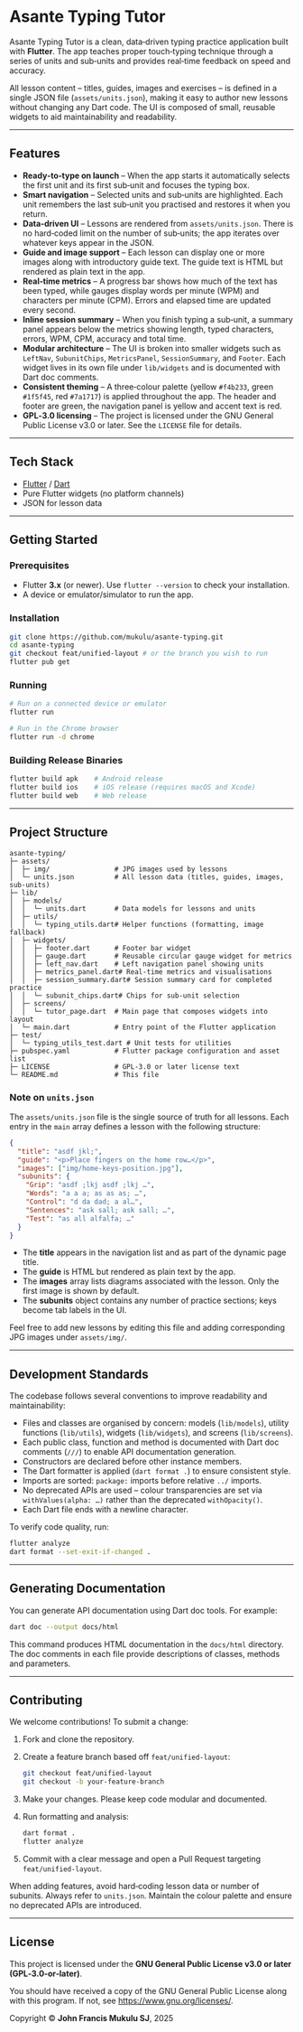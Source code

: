 # Asante Typing Tutor

Asante Typing Tutor is a clean, data‑driven typing practice application built with **Flutter**.  The app teaches proper touch‑typing technique through a series of units and sub‑units and provides real‑time feedback on speed and accuracy.

All lesson content – titles, guides, images and exercises – is defined in a single JSON file (`assets/units.json`), making it easy to author new lessons without changing any Dart code.  The UI is composed of small, reusable widgets to aid maintainability and readability.

---

## Features

* **Ready‑to‑type on launch** – When the app starts it automatically selects the first unit and its first sub‑unit and focuses the typing box.
* **Smart navigation** – Selected units and sub‑units are highlighted.  Each unit remembers the last sub‑unit you practised and restores it when you return.
* **Data‑driven UI** – Lessons are rendered from `assets/units.json`.  There is no hard‑coded limit on the number of sub‑units; the app iterates over whatever keys appear in the JSON.
* **Guide and image support** – Each lesson can display one or more images along with introductory guide text.  The guide text is HTML but rendered as plain text in the app.
* **Real‑time metrics** – A progress bar shows how much of the text has been typed, while gauges display words per minute (WPM) and characters per minute (CPM).  Errors and elapsed time are updated every second.
* **Inline session summary** – When you finish typing a sub‑unit, a summary panel appears below the metrics showing length, typed characters, errors, WPM, CPM, accuracy and total time.
* **Modular architecture** – The UI is broken into smaller widgets such as `LeftNav`, `SubunitChips`, `MetricsPanel`, `SessionSummary`, and `Footer`.  Each widget lives in its own file under `lib/widgets` and is documented with Dart doc comments.
* **Consistent theming** – A three‑colour palette (yellow `#f4b233`, green `#1f5f45`, red `#7a1717`) is applied throughout the app.  The header and footer are green, the navigation panel is yellow and accent text is red.
* **GPL‑3.0 licensing** – The project is licensed under the GNU General Public License v3.0 or later.  See the `LICENSE` file for details.

---

## Tech Stack

* [Flutter](https://flutter.dev/) / [Dart](https://dart.dev/)
* Pure Flutter widgets (no platform channels)
* JSON for lesson data

---

## Getting Started

### Prerequisites

* Flutter **3.x** (or newer).  Use `flutter --version` to check your installation.
* A device or emulator/simulator to run the app.

### Installation

```bash
git clone https://github.com/mukulu/asante-typing.git
cd asante-typing
git checkout feat/unified-layout # or the branch you wish to run
flutter pub get
```

### Running

```bash
# Run on a connected device or emulator
flutter run

# Run in the Chrome browser
flutter run -d chrome
```

### Building Release Binaries

```bash
flutter build apk    # Android release
flutter build ios    # iOS release (requires macOS and Xcode)
flutter build web    # Web release
```

---

## Project Structure

```
asante-typing/
├─ assets/
│  ├─ img/                # JPG images used by lessons
│  └─ units.json          # All lesson data (titles, guides, images, sub‑units)
├─ lib/
│  ├─ models/
│  │  └─ units.dart       # Data models for lessons and units
│  ├─ utils/
│  │  └─ typing_utils.dart# Helper functions (formatting, image fallback)
│  ├─ widgets/
│  │  ├─ footer.dart      # Footer bar widget
│  │  ├─ gauge.dart       # Reusable circular gauge widget for metrics
│  │  ├─ left_nav.dart    # Left navigation panel showing units
│  │  ├─ metrics_panel.dart# Real‑time metrics and visualisations
│  │  ├─ session_summary.dart# Session summary card for completed practice
│  │  └─ subunit_chips.dart# Chips for sub‑unit selection
│  ├─ screens/
│  │  └─ tutor_page.dart  # Main page that composes widgets into layout
│  └─ main.dart           # Entry point of the Flutter application
├─ test/
│  └─ typing_utils_test.dart # Unit tests for utilities
├─ pubspec.yaml           # Flutter package configuration and asset list
├─ LICENSE                # GPL‑3.0 or later license text
└─ README.md              # This file
```

### Note on `units.json`

The `assets/units.json` file is the single source of truth for all lessons.  Each entry in the `main` array defines a lesson with the following structure:

```json
{
  "title": "asdf jkl;",
  "guide": "<p>Place fingers on the home row…</p>",
  "images": ["img/home-keys-position.jpg"],
  "subunits": {
    "Grip": "asdf ;lkj asdf ;lkj …",
    "Words": "a a a; as as as; …",
    "Control": "d da dad; a al…",
    "Sentences": "ask sall; ask sall; …",
    "Test": "as all alfalfa; …"
  }
}
```

* The **title** appears in the navigation list and as part of the dynamic page title.
* The **guide** is HTML but rendered as plain text by the app.
* The **images** array lists diagrams associated with the lesson.  Only the first image is shown by default.
* The **subunits** object contains any number of practice sections; keys become tab labels in the UI.

Feel free to add new lessons by editing this file and adding corresponding JPG images under `assets/img/`.

---

## Development Standards

The codebase follows several conventions to improve readability and maintainability:

* Files and classes are organised by concern: models (`lib/models`), utility functions (`lib/utils`), widgets (`lib/widgets`), and screens (`lib/screens`).
* Each public class, function and method is documented with Dart doc comments (`///`) to enable API documentation generation.
* Constructors are declared before other instance members.
* The Dart formatter is applied (`dart format .`) to ensure consistent style.
* Imports are sorted: `package:` imports before relative `../` imports.
* No deprecated APIs are used – colour transparencies are set via `withValues(alpha: …)` rather than the deprecated `withOpacity()`.
* Each Dart file ends with a newline character.

To verify code quality, run:

```bash
flutter analyze
dart format --set-exit-if-changed .
```

---

## Generating Documentation

You can generate API documentation using Dart doc tools.  For example:

```bash
dart doc --output docs/html
```

This command produces HTML documentation in the `docs/html` directory.  The doc comments in each file provide descriptions of classes, methods and parameters.

---

## Contributing

We welcome contributions!  To submit a change:

1. Fork and clone the repository.
2. Create a feature branch based off `feat/unified-layout`:

   ```bash
   git checkout feat/unified-layout
   git checkout -b your-feature-branch
   ```

3. Make your changes.  Please keep code modular and documented.
4. Run formatting and analysis:

   ```bash
   dart format .
   flutter analyze
   ```

5. Commit with a clear message and open a Pull Request targeting `feat/unified-layout`.

When adding features, avoid hard‑coding lesson data or number of subunits.  Always refer to `units.json`.  Maintain the colour palette and ensure no deprecated APIs are introduced.

---

## License

This project is licensed under the **GNU General Public License v3.0 or later (GPL‑3.0‑or‑later)**.

You should have received a copy of the GNU General Public License along with this program.  If not, see <https://www.gnu.org/licenses/>.

Copyright © **John Francis Mukulu SJ**, 2025
